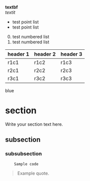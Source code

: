 **textbf**  
*textit*  

- test point list
- test point list


0. test numbered list
1. test numbered list


 | header 1 | header 2 | header 3 | 
 | :--- | :--- | :--- | 
 | r1c1 | r1c2 | r1c3 | 
 | r2c1 | r2c2 | r2c3 | 
 | r3c1 | r3c2 | r3c3 | 

blue

# section

Write your section text here.
## subsection

### subsubsection


```
    Sample code
```

> Example quote.